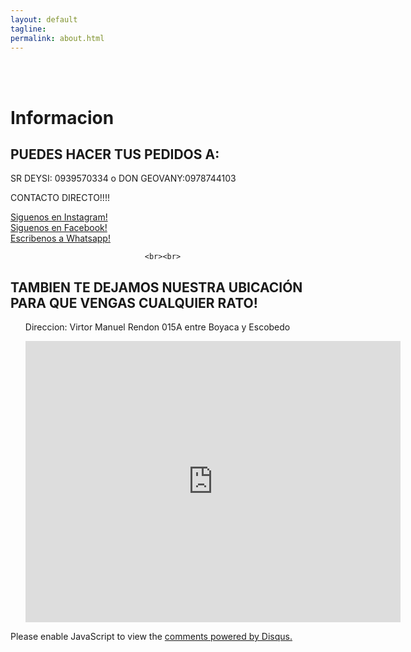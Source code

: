 ```yaml
---
layout: default
tagline:
permalink: about.html
---
```

<br><br>

<h1>Informacion</h1>


<h2>PUEDES HACER TUS PEDIDOS A:</h2>

<p>SR DEYSI: 0939570334  o  DON GEOVANY:0978744103</p>

<p3>CONTACTO DIRECTO!!!!<p>

<div class="social">
    	<a href="https://www.instagram.com/elrinconcitodelsaborjl/" target="_blank">
				<i class="fa fa-instagram"></i> <span>Siguenos en Instagram!</span></a></div>

<div class="social">
	<a href="https://www.facebook.com/elrinconcitodelsabor0/" target="_blank">
				<i class="fa fa-facebook"></i> <span>Siguenos en Facebook!</span></a></div>
<div class="social">
	<a href="https://wa.me/5930990291804" target="_blank">
		                <icon-icon name="logo-whatsapp"></icon-icon> <span>Escribenos a Whatsapp!</span></a></div>
							      
							      <br><br>
							      
<main class="main">
		<div class="container">
<h2>TAMBIEN TE DEJAMOS NUESTRA UBICACIÓN PARA QUE VENGAS CUALQUIER RATO!</h2>
			<ul>
		<p>Direccion: Virtor Manuel Rendon	015A entre Boyaca y Escobedo</p>
			<center><iframe src="https://www.google.com/maps/embed?pb=!1m18!1m12!1m3!1d3986.904326952232!2d-79.88554228572053!3d-2.189937837895907!2m3!1f0!2f0!3f0!3m2!1i1024!2i768!4f13.1!3m3!1m2!1s0x902d6f04ce13eb73%3A0xdfea2230e66b3d10!2sEl%20Rinconcito%20del%20sabor!5e0!3m2!1ses-419!2sec!4v1582066271255!5m2!1ses-419!2sec" width="600" height="450" frameborder="0" style="border:0;" allowfullscreen=""></iframe></center>
		</ul>
		</div>
	</main>

<div id="disqus_thread"></div>
<script>

/**
*  RECOMMENDED CONFIGURATION VARIABLES: EDIT AND UNCOMMENT THE SECTION BELOW TO INSERT DYNAMIC VALUES FROM YOUR PLATFORM OR CMS.
*  LEARN WHY DEFINING THESE VARIABLES IS IMPORTANT: https://disqus.com/admin/universalcode/#configuration-variables*/
/*
var disqus_config = function () {
this.page.url = PAGE_URL;  // Replace PAGE_URL with your page's canonical URL variable
this.page.identifier = PAGE_IDENTIFIER; // Replace PAGE_IDENTIFIER with your page's unique identifier variable
};
*/
(function() { // DON'T EDIT BELOW THIS LINE
var d = document, s = d.createElement('script');
s.src = 'https://introduccion.disqus.com/embed.js';
s.setAttribute('data-timestamp', +new Date());
(d.head || d.body).appendChild(s);
})();
</script>
<noscript>Please enable JavaScript to view the <a href="https://disqus.com/?ref_noscript">comments powered by Disqus.</a></noscript>
                            

